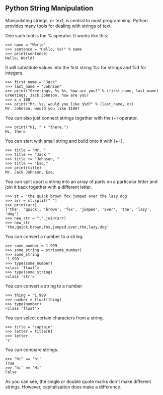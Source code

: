 Python String Manipulation
--------------------------

Manipulating strings, or text, is central to most programming. Python
provides many tools for dealing with strings of text.

One such tool is the % operator. It works like this:

    >>> name = "World"
    >>> sentence = "Hello, %s!" % name
    >>> print(sentence)
    Hello, World!

It will substitute values into the first string %s for strings and %d
for integers.

    >>> first_name = "Jack"
    >>> last_name = "Johnson"
    >>> print("Greetings, %s %s, how are you?" % (first_name, last_name)
    Greetings, Jack Johnson, how are you?
    >>> x = 100
    >>> print("Mr. %s, would you like $%d?" % (last_name, x))
    Mr. Johnson, would you like $100?

You can also just connect strings together with the (+) operator.

    >>> print("Hi, " + "there.")
    Hi, there

You can start with small string and build onto it with (+=).

    >>> title = "Mr. "
    >>> title += "Jack "
    >>> title += "Johnson, "
    >>> title += "Esq."
    >>> print(title)
    Mr. Jack Johnson, Esq.

You can split apart a string into an array of parts on a particular
letter and join it back together with a different letter.

    >>> st = 'the quick brown fox jumped over the lazy dog'
    >>> arr = st.split(" ")
    >>> print(arr)
    ['the', 'quick', 'brown', 'fox', 'jumped', 'over', 'the', 'lazy', 'dog']
    >>> new_str = ",".join(arr)
    >>> new_str
    'the,quick,brown,fox,jumped,over,the,lazy,dog'

You can convert a number to a string.

    >>> some_number = 1.999
    >>> some_string = str(some_number)
    >>> some_string
    '1.999'
    >>> type(some_number)
    <class 'float'>
    >>> type(some_string)
    <class 'str'>

You can convert a string to a number

    >>> thing = '1.999'
    >>> number = float(thing)
    >>> type(number)
    <class 'float'>

You can select certain characters from a string.

    >>> title = "captain"
    >>> letter = title[0]
    >>> letter
    'c'


You can compare strings.

    >>> "hi" == 'hi'
    True
    >>> 'hi' == 'Hi'
    False

As you can see, the single or double quote marks don't make different
strings. However, capitalization does make a difference.


